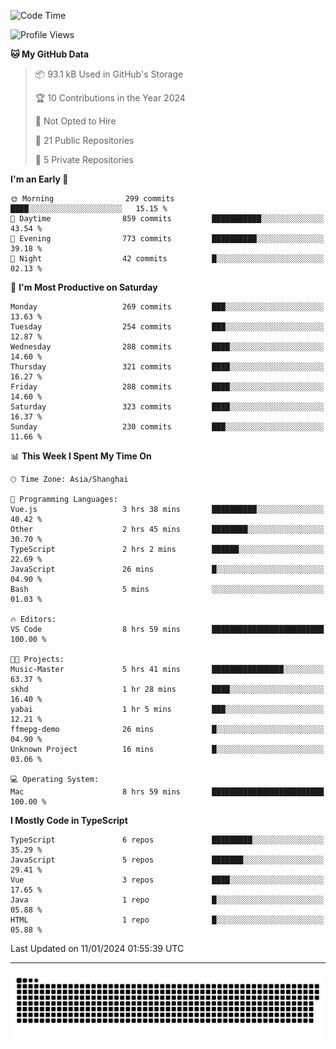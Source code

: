 <!--
<picture>
  <source
    srcset="https://github-readme-stats.vercel.app/api?username=kevinxft&show_icons=true&theme=dark"
    media="(prefers-color-scheme: dark)"
  />
  <source
    srcset="https://github-readme-stats.vercel.app/api?username=kevinxft&show_icons=true"
    media="(prefers-color-scheme: light), (prefers-color-scheme: no-preference)"
  />
  <img src="https://github-readme-stats.vercel.app/api?username=kevinxft&show_icons=true" />
</picture>
-->

<!--START_SECTION:waka-->
![Code Time](http://img.shields.io/badge/Code%20Time-1%2C441%20hrs%2018%20mins-blue)

![Profile Views](http://img.shields.io/badge/Profile%20Views-0-blue)

**🐱 My GitHub Data** 

> 📦 93.1 kB Used in GitHub's Storage 
 > 
> 🏆 10 Contributions in the Year 2024
 > 
> 🚫 Not Opted to Hire
 > 
> 📜 21 Public Repositories 
 > 
> 🔑 5 Private Repositories 
 > 
**I'm an Early 🐤** 

```text
🌞 Morning                299 commits         ████░░░░░░░░░░░░░░░░░░░░░   15.15 % 
🌆 Daytime                859 commits         ███████████░░░░░░░░░░░░░░   43.54 % 
🌃 Evening                773 commits         ██████████░░░░░░░░░░░░░░░   39.18 % 
🌙 Night                  42 commits          █░░░░░░░░░░░░░░░░░░░░░░░░   02.13 % 
```
📅 **I'm Most Productive on Saturday** 

```text
Monday                   269 commits         ███░░░░░░░░░░░░░░░░░░░░░░   13.63 % 
Tuesday                  254 commits         ███░░░░░░░░░░░░░░░░░░░░░░   12.87 % 
Wednesday                288 commits         ████░░░░░░░░░░░░░░░░░░░░░   14.60 % 
Thursday                 321 commits         ████░░░░░░░░░░░░░░░░░░░░░   16.27 % 
Friday                   288 commits         ████░░░░░░░░░░░░░░░░░░░░░   14.60 % 
Saturday                 323 commits         ████░░░░░░░░░░░░░░░░░░░░░   16.37 % 
Sunday                   230 commits         ███░░░░░░░░░░░░░░░░░░░░░░   11.66 % 
```


📊 **This Week I Spent My Time On** 

```text
🕑︎ Time Zone: Asia/Shanghai

💬 Programming Languages: 
Vue.js                   3 hrs 38 mins       ██████████░░░░░░░░░░░░░░░   40.42 % 
Other                    2 hrs 45 mins       ████████░░░░░░░░░░░░░░░░░   30.70 % 
TypeScript               2 hrs 2 mins        ██████░░░░░░░░░░░░░░░░░░░   22.69 % 
JavaScript               26 mins             █░░░░░░░░░░░░░░░░░░░░░░░░   04.90 % 
Bash                     5 mins              ░░░░░░░░░░░░░░░░░░░░░░░░░   01.03 % 

🔥 Editors: 
VS Code                  8 hrs 59 mins       █████████████████████████   100.00 % 

🐱‍💻 Projects: 
Music-Master             5 hrs 41 mins       ████████████████░░░░░░░░░   63.37 % 
skhd                     1 hr 28 mins        ████░░░░░░░░░░░░░░░░░░░░░   16.40 % 
yabai                    1 hr 5 mins         ███░░░░░░░░░░░░░░░░░░░░░░   12.21 % 
ffmepg-demo              26 mins             █░░░░░░░░░░░░░░░░░░░░░░░░   04.90 % 
Unknown Project          16 mins             █░░░░░░░░░░░░░░░░░░░░░░░░   03.06 % 

💻 Operating System: 
Mac                      8 hrs 59 mins       █████████████████████████   100.00 % 
```

**I Mostly Code in TypeScript** 

```text
TypeScript               6 repos             █████████░░░░░░░░░░░░░░░░   35.29 % 
JavaScript               5 repos             ███████░░░░░░░░░░░░░░░░░░   29.41 % 
Vue                      3 repos             ████░░░░░░░░░░░░░░░░░░░░░   17.65 % 
Java                     1 repo              █░░░░░░░░░░░░░░░░░░░░░░░░   05.88 % 
HTML                     1 repo              █░░░░░░░░░░░░░░░░░░░░░░░░   05.88 % 
```




 Last Updated on 11/01/2024 01:55:39 UTC
<!--END_SECTION:waka-->

---

<picture>
  <source media="(prefers-color-scheme: dark)" srcset="https://raw.githubusercontent.com/kevinxft/kevinxft/output/github-contribution-grid-snake-dark.svg">
  <source media="(prefers-color-scheme: light)" srcset="https://raw.githubusercontent.com/kevinxft/kevinxft/output/github-contribution-grid-snake.svg">
  <img alt="github contribution grid snake animation" src="https://raw.githubusercontent.com/kevinxft/kevinxft/output/github-contribution-grid-snake.svg">
</picture>